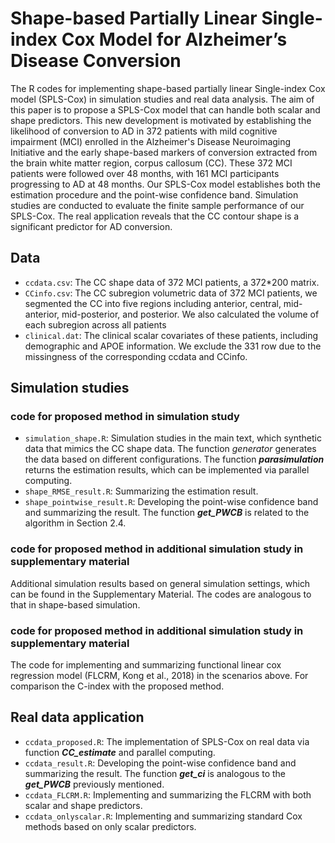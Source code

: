 # Shape-based Partially Linear Single-index Cox Model for Alzheimer’s Disease Conversion
The R codes for implementing shape-based partially linear Single-index Cox model (SPLS-Cox) in simulation studies and real data analysis. The aim of this paper is to propose a
SPLS-Cox model that can handle both scalar and shape predictors. This new development is motivated by establishing the likelihood of conversion to AD in 372 patients with mild
cognitive impairment (MCI) enrolled in the Alzheimer's Disease Neuroimaging Initiative and the early shape-based markers of conversion extracted from the brain white matter region, corpus callosum (CC). These 372 MCI patients
were followed over 48 months, with 161 MCI participants progressing to AD at 48 months. Our SPLS-Cox model establishes both the estimation procedure and the point-wise confidence band. Simulation studies are conducted to
evaluate the finite sample performance of our SPLS-Cox. The real application reveals that the CC contour shape is a significant predictor for AD conversion.

## Data
* `ccdata.csv`: The CC shape data of 372 MCI patients, a 372*200 matrix.
* `CCinfo.csv`: The CC subregion volumetric data of 372 MCI patients, we segmented the CC into five regions including  anterior, central, mid-anterior, mid-posterior, and posterior. We also calculated the volume of each subregion across all patients
* `clinical.dat`: The clinical scalar covariates of these patients, including demographic and APOE information. We exclude the 331 row due to the missingness of the corresponding ccdata and CCinfo.

## Simulation studies
### code for proposed method in simulation study
* `simulation_shape.R`:  Simulation studies in the main text, which synthetic data that mimics the CC shape data. The function *generator* generates the data based on different configurations. The function ***parasimulation*** returns the estimation results, which can be implemented via parallel computing.
* `shape_RMSE_result.R`: Summarizing the estimation result.
* `shape_pointwise_result.R`: Developing the point-wise confidence band and summarizing the result. The function ***get_PWCB*** is related to the algorithm in Section 2.4.

### code for proposed method in additional simulation study in supplementary material
Additional simulation results based on general simulation settings, which can be found in the Supplementary Material. The codes are analogous to that in shape-based simulation.

### code for proposed method in additional simulation study in supplementary material
The code for implementing and summarizing functional linear cox regression model (FLCRM, Kong et al., 2018) in the scenarios above. For comparison the C-index with the proposed method.

## Real data application
* `ccdata_proposed.R`: The implementation of SPLS-Cox on real data via function ***CC_estimate*** and parallel computing.
* `ccdata_result.R`: Developing the point-wise confidence band and summarizing the result. The function ***get_ci*** is analogous to the ***get_PWCB*** previously mentioned.
* `ccdata_FLCRM.R`: Implementing and summarizing the FLCRM with both scalar and shape predictors.
* `ccdata_onlyscalar.R`: Implementing and summarizing standard Cox methods based on only scalar predictors.
